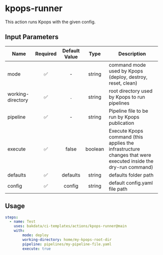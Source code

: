 # kpops-runner

This action runs Kpops with the given config.

## Input Parameters

| Name                    | Required | Default Value |  Type  | Description                                                                                                   |
| ----------------------- | :------: | :-----------: | :----: | ------------------------------------------------------------------------------------------------------------- |
| mode |    ✅    |       -       | string | command mode used by Kpops (deploy, destroy, reset, clean)                                                |
| working-directory          |    ✅    |       .      | string | root directory used by Kpops to run pipelines                                                                   |
| pipeline       |    ✅    |       -       | string | Pipeline file to be run by Kpops publication                                                                 |
| execute      |    ✅    |       false       | boolean | Execute Kpops command (this applies the infrastructure changes that were executed inside the dry-run command)                                                                    |
| defaults   |    ✅    |       defaults      | string | defaults folder path                                                                 |
| config       |    ✅    |   config   | string | default config.yaml file path            |


## Usage

```yaml
steps:
  - name: Test
    uses: bakdata/ci-templates/actions/kpops-runner@main
    with:
        mode: deploy
        working-directory: home/my-kpops-root-dir
        pipeline: pipelines/my-pipeline-file.yaml
        execute: true
```
